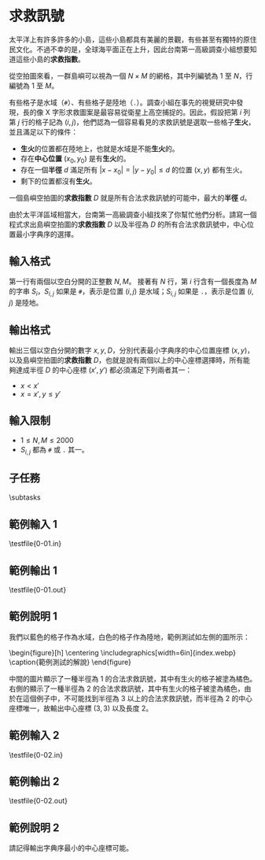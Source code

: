 # 求救訊號

太平洋上有許多許多的小島，這些小島都具有美麗的景觀，有些甚至有獨特的原住民文化。不過不幸的是，全球海平面正在上升，因此台南第一高級調查小組想要知道這些小島的**求救指數**。

從空拍圖來看，一群島嶼可以視為一個 $N \times M$ 的網格，其中列編號為 $1$ 至 $N$，行編號為 $1$ 至 $M$。

有些格子是水域（`#`）、有些格子是陸地（`.`）。調查小組在事先的視覺研究中發現，長的像 X 字形求救圖案是最容易從衛星上高空捕捉的。因此，假設把第 $i$ 列第 $j$ 行的格子記為 $(i, j)$，他們認為一個容易看見的求救訊號是選取一些格子**生火**，並且滿足以下的條件：

- **生火**的位置都在陸地上，也就是水域是不能**生火**的。
- 存在**中心位置** $(x_0, y_0)$ 是有**生火**的。
- 存在一個**半徑** $d$ 滿足所有 $|x - x_0| = |y - y_0| \leq d$ 的位置 $(x, y)$ 都有生火。
- 剩下的位置都沒有**生火**。

一個島嶼空拍圖的**求救指數** $D$ 就是所有合法求救訊號的可能中，最大的**半徑** $d$。

由於太平洋區域相當大，台南第一高級調查小組找來了你幫忙他們分析。請寫一個程式求出島嶼空拍圖的**求救指數** $D$ 以及半徑為 $D$ 的所有合法求救訊號中，中心位置最小字典序的選擇。

## 輸入格式
第一行有兩個以空白分開的正整數 $N, M$。
接著有 $N$ 行，第 $i$ 行含有一個長度為 $M$ 的字串 $S_i$，$S_{i, j}$ 如果是 `#`，表示是位置 $(i, j)$ 是水域；$S_{i, j}$ 如果是 `.`，表示是位置 $(i, j)$ 是陸地。

## 輸出格式
輸出三個以空白分開的數字 $x, y, D$，分別代表最小字典序的中心位置座標 $(x, y)$，以及島嶼空拍圖的**求救指數** $D$，也就是說有兩個以上的中心座標選擇時，所有能夠達成半徑 $D$ 的中心座標 $(x', y')$ 都必須滿足下列兩者其一：

 - $x < x'$
 - $x = x', y \leq y'$

## 輸入限制
 - $1 \leq N, M \leq 2000$
 - $S_{i, j}$ 都為 `#` 或 `.` 其一。

## 子任務
\subtasks

## 範例輸入 1
\testfile{0-01.in}

## 範例輸出 1
\testfile{0-01.out}

## 範例說明 1
我們以藍色的格子作為水域，白色的格子作為陸地，範例測試如左側的圖所示：

\begin{figure}[h]
\centering
\includegraphics[width=6in]{index.webp}
\caption{範例測試的解說}
\end{figure}

中間的圖片顯示了一種半徑為 $1$ 的合法求救訊號，其中有生火的格子被塗為橘色。右側的顯示了一種半徑為 $2$ 的合法求救訊號，其中有生火的格子被塗為橘色，由於在這個例子中，不可能找到半徑為 $3$ 以上的合法求救訊號，而半徑為 $2$ 的中心座標唯一，故輸出中心座標 $(3, 3)$ 以及長度 $2$。

## 範例輸入 2
\testfile{0-02.in}

## 範例輸出 2
\testfile{0-02.out}

## 範例說明 2
請記得輸出字典序最小的中心座標可能。
